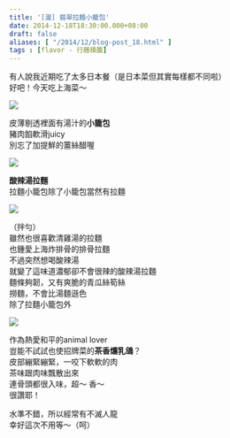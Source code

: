 ```yaml
---
title: '[滬] 翡翠拉麵小籠包'
date: 2014-12-18T18:30:00.000+08:00
draft: false
aliases: [ "/2014/12/blog-post_18.html" ]
tags : [flavor - 行膳積腹]
---
```


有人說我近期吃了太多日本餐（是日本菜但其實每樣都不同啦）  
好吧！今天吃上海菜～  

![](/images/crystaljade.jpg)

皮薄剔透裡面有湯汁的**小籠包**  
豬肉餡軟滑juicy  
別忘了加提鮮的薑絲醋喔  

![](/images/crystaljade1.jpg)

**酸辣湯拉麵**  
拉麵小籠包除了小籠包當然有拉麵  

![](/images/crystaljade2.jpg)

（拌勻）  
雖然也很喜歡清雞湯的拉麵  
也鍾愛上海炸排骨的排骨拉麵  
不過突然想喝酸辣湯  
就變了這味道濃郁卻不會很辣的酸辣湯拉麵  
麵條夠韌，又有爽脆的青瓜絲筍絲  
撈麵，不會比湯麵遜色  
除了拉麵小籠包外  

![](/images/crystaljade3.jpg)

作為熱愛和平的animal lover  
豈能不試試也使招牌菜的**茶香燻乳鴿**？  
皮部繃緊繃緊，一咬下軟軟的肉  
茶味跟肉味飄散出來  
連骨頭都很入味，超～ 香～  
很讚耶！  
  
水準不錯，所以經常有不滅人龍  
幸好這次不用等～（呵）
